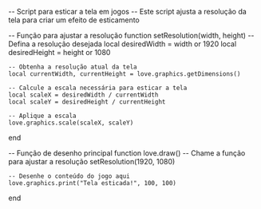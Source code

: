 -- Script para esticar a tela em jogos
-- Este script ajusta a resolução da tela para criar um efeito de esticamento

-- Função para ajustar a resolução
function setResolution(width, height)
    -- Defina a resolução desejada
    local desiredWidth = width or 1920
    local desiredHeight = height or 1080

    -- Obtenha a resolução atual da tela
    local currentWidth, currentHeight = love.graphics.getDimensions()

    -- Calcule a escala necessária para esticar a tela
    local scaleX = desiredWidth / currentWidth
    local scaleY = desiredHeight / currentHeight

    -- Aplique a escala
    love.graphics.scale(scaleX, scaleY)
end

-- Função de desenho principal
function love.draw()
    -- Chame a função para ajustar a resolução
    setResolution(1920, 1080)

    -- Desenhe o conteúdo do jogo aqui
    love.graphics.print("Tela esticada!", 100, 100)
end

